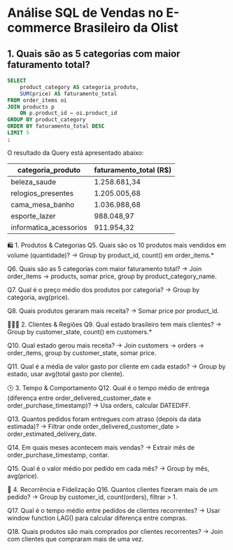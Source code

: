 # Análise SQL de Vendas no E-commerce Brasileiro da Olist

## 1. Quais são as 5 categorias com maior faturamento total?

```sql
SELECT 
	product_category AS categoria_produto,
	SUM(price) AS faturamento_total
FROM order_items oi
JOIN products p
	ON p.product_id = oi.product_id
GROUP BY product_category
ORDER BY faturamento_total DESC
LIMIT 5
;
```
O resultado da Query está apresentado abaixo:

| categoria_produto         | faturamento_total (R$) |
|---------------------------|------------------------|
| beleza_saude              | 1.258.681,34           |
| relogios_presentes        | 1.205.005,68           |
| cama_mesa_banho           | 1.036.988,68           |
| esporte_lazer             |   988.048,97           |
| informatica_acessorios    |   911.954,32           |



🛍️ 1. Produtos & Categorias
Q5. Quais são os 10 produtos mais vendidos em volume (quantidade)?
→ Group by product_id, count() em order_items.*

Q6. Quais são as 5 categorias com maior faturamento total?
→ Join order_items → products, somar price, group by product_category_name.

Q7. Qual é o preço médio dos produtos por categoria?
→ Group by categoria, avg(price).

Q8. Quais produtos geraram mais receita?
→ Somar price por product_id.

🧑‍🤝‍🧑 2. Clientes & Regiões
Q9. Qual estado brasileiro tem mais clientes?
→ Group by customer_state, count() em customers.*

Q10. Qual estado gerou mais receita?
→ Join customers → orders → order_items, group by customer_state, somar price.

Q11. Qual é a média de valor gasto por cliente em cada estado?
→ Group by estado, usar avg(total gasto por cliente).

🕒 3. Tempo & Comportamento
Q12. Qual é o tempo médio de entrega (diferença entre order_delivered_customer_date e order_purchase_timestamp)?
→ Usa orders, calcular DATEDIFF.

Q13. Quantos pedidos foram entregues com atraso (depois da data estimada)?
→ Filtrar onde order_delivered_customer_date > order_estimated_delivery_date.

Q14. Em quais meses acontecem mais vendas?
→ Extrair mês de order_purchase_timestamp, contar.

Q15. Qual é o valor médio por pedido em cada mês?
→ Group by mês, avg(price).

🔄 4. Recorrência e Fidelização
Q16. Quantos clientes fizeram mais de um pedido?
→ Group by customer_id, count(orders), filtrar > 1.

Q17. Qual é o tempo médio entre pedidos de clientes recorrentes?
→ Usar window function LAG() para calcular diferença entre compras.

Q18. Quais produtos são mais comprados por clientes recorrentes?
→ Join com clientes que compraram mais de uma vez.
